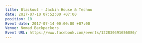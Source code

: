 ```yaml
---
title: Blackout - Jackin House & Techno
date: 2017-07-10 07:52:00 +07:00
position: 10
Event date: 2017-07-14 00:00:00 +07:00
Venue: Nomad Backpackers
Event URL: https://www.facebook.com/events/122830491656886/
---
```


